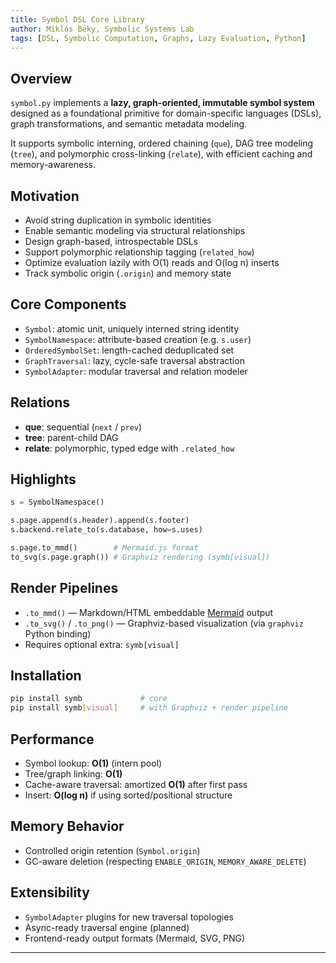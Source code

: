 ```yaml
---
title: Symbol DSL Core Library
author: Miklós Béky, Symbolic Systems Lab
tags: [DSL, Symbolic Computation, Graphs, Lazy Evaluation, Python]
---
```


## Overview

`symbol.py` implements a **lazy, graph-oriented, immutable symbol system** designed as a foundational primitive for domain-specific languages (DSLs), graph transformations, and semantic metadata modeling.

It supports symbolic interning, ordered chaining (`que`), DAG tree modeling (`tree`), and polymorphic cross-linking (`relate`), with efficient caching and memory-awareness.

## Motivation

- Avoid string duplication in symbolic identities
- Enable semantic modeling via structural relationships
- Design graph-based, introspectable DSLs
- Support polymorphic relationship tagging (`related_how`)
- Optimize evaluation lazily with O(1) reads and O(log n) inserts
- Track symbolic origin (`.origin`) and memory state

## Core Components

- `Symbol`: atomic unit, uniquely interned string identity
- `SymbolNamespace`: attribute-based creation (e.g. `s.user`)
- `OrderedSymbolSet`: length-cached deduplicated set
- `GraphTraversal`: lazy, cycle-safe traversal abstraction
- `SymbolAdapter`: modular traversal and relation modeler

## Relations

- **que**: sequential (`next` / `prev`)
- **tree**: parent-child DAG
- **relate**: polymorphic, typed edge with `.related_how`

## Highlights

```python
s = SymbolNamespace()

s.page.append(s.header).append(s.footer)
s.backend.relate_to(s.database, how=s.uses)

s.page.to_mmd()        # Mermaid.js format
to_svg(s.page.graph()) # Graphviz rendering (symb[visual])
```

## Render Pipelines

- `.to_mmd()` — Markdown/HTML embeddable [Mermaid](https://mermaid.js.org) output
- `.to_svg()` / `.to_png()` — Graphviz-based visualization (via `graphviz` Python binding)
- Requires optional extra: `symb[visual]`

## Installation

```bash
pip install symb             # core
pip install symb[visual]     # with Graphviz + render pipeline
```

## Performance

- Symbol lookup: **O(1)** (intern pool)
- Tree/graph linking: **O(1)**
- Cache-aware traversal: amortized **O(1)** after first pass
- Insert: **O(log n)** if using sorted/positional structure

## Memory Behavior

- Controlled origin retention (`Symbol.origin`)
- GC-aware deletion (respecting `ENABLE_ORIGIN`, `MEMORY_AWARE_DELETE`)

## Extensibility

- `SymbolAdapter` plugins for new traversal topologies
- Async-ready traversal engine (planned)
- Frontend-ready output formats (Mermaid, SVG, PNG)

---
